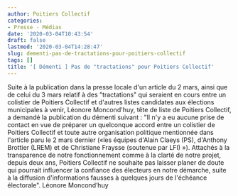 ```yaml
---
author: Poitiers Collectif
categories:
- Presse - Médias
date: '2020-03-04T10:43:54'
draft: false
lastmod: '2020-03-04T14:28:47'
slug: dementi-pas-de-tractations-pour-poitiers-collectif
tags: []
title: '[ Démenti ] Pas de "tractations" pour Poitiers Collectif'
---
```


Suite à la publication dans la presse locale d'un article du 2 mars, ainsi que de celui du 3 mars relatif à des "tractations" qui seraient en cours entre un colistier de Poitiers Collectif et d'autres listes candidates aux élections municipales à venir, Léonore Moncond'huy, tête de liste de Poitiers Collectif, a demandé la publication du démenti suivant : "Il n'y a eu aucune prise de contact en vue de préparer un quelconque accord entre un colistier de Poitiers Collectif et toute autre organisation politique mentionnée dans l'article paru le 2 mars dernier («les équipes d'Alain Claeys (PS), d'Anthony Brottier (LREM) et de Christiane Fraysse (soutenue par LFI) »). Attachés à la transparence de notre fonctionnement comme à la clarté de notre projet, depuis deux ans, Poitiers Collectif ne souhaite pas laisser planer de doute qui pourrait influencer la confiance des électeurs en notre démarche, suite à la diffusion d'informations fausses à quelques jours de l'échéance électorale". Léonore Moncond’huy
